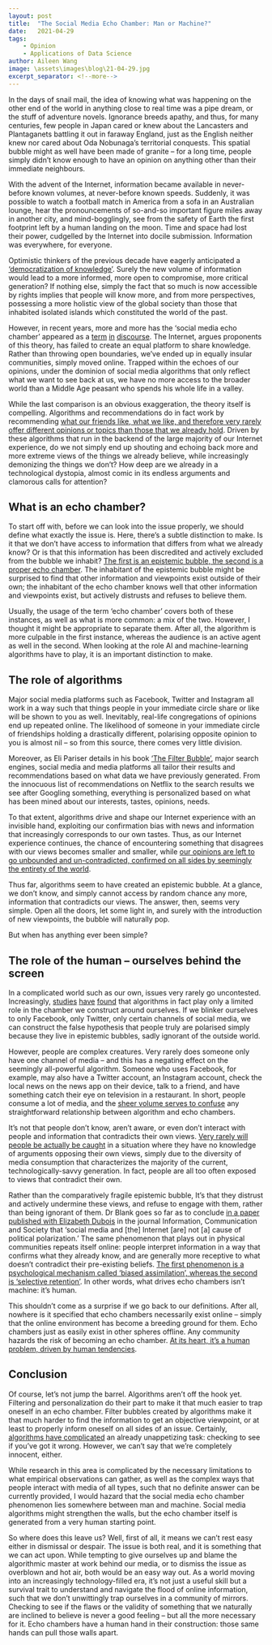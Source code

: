 ```yaml
---
layout: post
title:  "The Social Media Echo Chamber: Man or Machine?"
date:   2021-04-29
tags: 
    - Opinion
    - Applications of Data Science
author: Aileen Wang
image: \assets\images\blog\21-04-29.jpg
excerpt_separator: <!--more-->
---
```

In the days of snail mail, the idea of knowing what was happening on the other end of the world in anything close to real time was a pipe dream, or the stuff of adventure novels.<!--more--> Ignorance breeds apathy, and thus, for many centuries, few people in Japan cared or knew about the Lancasters and Plantaganets battling it out in faraway England, just as the English neither knew nor cared about Oda Nobunaga’s territorial conquests. This spatial bubble might as well have been made of granite – for a long time, people simply didn’t know enough to have an opinion on anything other than their immediate neighbours.

With the advent of the Internet, information became available in never-before known volumes, at never-before known speeds. Suddenly, it was possible to watch a football match in America from a sofa in an Australian lounge, hear the pronouncements of so-and-so important figure miles away in another city, and mind-bogglingly, see from the safety of Earth the first footprint left by a human landing on the moon. Time and space had lost their power, cudgelled by the Internet into docile submission. Information was everywhere, for everyone. 

Optimistic thinkers of the previous decade have eagerly anticipated a [‘democratization of knowledge’]( https://www.definitions.net/definition/democratization+of+knowledge). Surely the new volume of information would lead to a more informed, more open to compromise, more critical generation? If nothing else, simply the fact that so much is now accessible by rights implies that people will know more, and from more perspectives, possessing a more holistic view of the global society than those that inhabited isolated islands which constituted the world of the past. 

However, in recent years, more and more has the ‘social media echo chamber’ appeared as a [term]( https://news.sky.com/story/social-media-echo-chamber-causing-political-tunnel-vision-study-finds-10755219) [in]( https://advertising.utexas.edu/news/what-social-media-echo-chamber) [discourse]( https://edu.gcfglobal.org/en/digital-media-literacy/what-is-an-echo-chamber/1/). The Internet, argues proponents of this theory, has failed to create an equal platform to share knowledge. Rather than throwing open boundaries, we’ve ended up in equally insular communities, simply moved online. Trapped within the echoes of our opinions, under the dominion of social media algorithms that only reflect what we want to see back at us, we have no more access to the broader world than a Middle Age peasant who spends his whole life in a valley. 

While the last comparison is an obvious exaggeration, the theory itself is compelling. Algorithms and recommendations do in fact work by recommending [what our friends like, what we like, and therefore very rarely offer different opinions or topics than those that we already hold]( https://poprey.com/blog/how-do-social-algorithms-work). Driven by these algorithms that run in the backend of the large majority of our Internet experience, do we not simply end up shouting and echoing back more and more extreme views of the things we already believe, while increasingly demonizing the things we don’t? How deep are we already in a technological dystopia, almost comic in its endless arguments and clamorous calls for attention?

## What is an echo chamber?

To start off with, before we can look into the issue properly, we should define what exactly the issue is. Here, there’s a subtle distinction to make. Is it that we don’t have access to information that differs from what we already know? Or is that this information has been discredited and actively excluded from the bubble we inhabit? [The first is an epistemic bubble, the second is a proper echo chamber]( https://www.cambridge.org/core/journals/episteme/article/abs/echo-chambers-and-epistemic-bubbles/5D4AC3A808C538E17C50A7C09EC706F0). The inhabitant of the epistemic bubble might be surprised to find that other information and viewpoints exist outside of their own; the inhabitant of the echo chamber knows well that other information and viewpoints exist, but actively distrusts and refuses to believe them.

Usually, the usage of the term ‘echo chamber’ covers both of these instances, as well as what is more common: a mix of the two. However, I thought it might be appropriate to separate them. After all, the algorithm is more culpable in the first instance, whereas the audience is an active agent as well in the second. When looking at the role AI and machine-learning algorithms have to play, it is an important distinction to make.

## The role of algorithms

Major social media platforms such as Facebook, Twitter and Instagram all work in a way such that things people in your immediate circle share or like will be shown to you as well. Inevitably, real-life congregations of opinions end up repeated online. The likelihood of someone in your immediate circle of friendships holding a drastically different, polarising opposite opinion to you is almost nil – so from this source, there comes very little division.

Moreover, as Eli Pariser details in his book [‘The Filter Bubble’]( https://www.penguinrandomhouse.com/books/309214/the-filter-bubble-by-eli-pariser/9780143121237/), major search engines, social media and media platforms all tailor their results and recommendations based on what data we have previously generated. From the innocuous list of recommendations on Netflix to the search results we see after Googling something, everything is personalized based on what has been mined about our interests, tastes, opinions, needs.

To that extent, algorithms drive and shape our Internet experience with an invisible hand, exploiting our confirmation bias with news and information that increasingly corresponds to our own tastes. Thus, as our Internet experience continues, the chance of encountering something that disagrees with our views becomes smaller and smaller, while [our opinions are left to go unbounded and un-contradicted, confirmed on all sides by seemingly the entirety of the world]( https://gwchronicle.com/2020/12/08/how-social-media-leads-to-polarization-an-analysis-based-on-the-social-dilemma/#:~:text=The%20very%20roots%20of%20the%20concept%20of%20polarization,divide%20against%20those%20who%20are%20not%20like%20themselves.).

Thus far, algorithms seem to have created an epistemic bubble. At a glance, we don’t know, and simply cannot access by random chance any more, information that contradicts our views. The answer, then, seems very simple. Open all the doors, let some light in, and surely with the introduction of new viewpoints, the bubble will naturally pop.

But when has anything ever been simple?

## The role of the human – ourselves behind the screen

In a complicated world such as our own, issues very rarely go uncontested. Increasingly, [studies]( https://academic.oup.com/poq/article-abstract/80/S1/298/2223402?redirectedFrom=fulltext) [have]( https://science.sciencemag.org/content/348/6239/1130) [found]( https://www.tandfonline.com/doi/pdf/10.1080/1369118X.2018.1428656) that algorithms in fact play only a limited role in the chamber we construct around ourselves. If we blinker ourselves to only Facebook, only Twitter, only certain channels of social media, we can construct the false hypothesis that people truly are polarised simply because they live in epistemic bubbles, sadly ignorant of the outside world. 

However, people are complex creatures. Very rarely does someone only have one channel of media – and this has a negating effect on the seemingly all-powerful algorithm. Someone who uses Facebook, for example, may also have a Twitter account, an Instagram account, check the local news on the news app on their device, talk to a friend, and have something catch their eye on television in a restaurant. In short, people consume a lot of media, and the [sheer volume serves to confuse]( https://www.bbc.com/news/entertainment-arts-47447633) any straightforward relationship between algorithm and echo chambers.

It’s not that people don’t know, aren’t aware, or even don’t interact with people and information that contradicts their own views. [Very rarely will people be actually be caught]( https://theconversation.com/the-myth-of-the-echo-chamber-92544) in a situation where they have no knowledge of arguments opposing their own views, simply due to the diversity of media consumption that characterizes the majority of the current, technologically-savvy generation. In fact, people are all too often exposed to views that contradict their own. 

Rather than the comparatively fragile epistemic bubble, It’s that they distrust and actively undermine these views, and refuse to engage with them, rather than being ignorant of them. Dr Blank goes so far as to conclude [in a paper published with Elizabeth Dubois]( https://www.tandfonline.com/doi/pdf/10.1080/1369118X.2018.1428656) in the journal Information, Communication and Society that ‘social media and [the] Internet [are] not [a] cause of political polarization.’ The same phenomenon that plays out in physical communities repeats itself online: people interpret information in a way that confirms what they already know, and are generally more receptive to what doesn’t contradict their pre-existing beliefs. [The first phenomenon is a psychological mechanism called ‘biased assimilation’, whereas the second is ‘selective retention’]( https://arxiv.org/pdf/1801.01665.pdf). In other words, what drives echo chambers isn’t machine: it’s human. 

This shouldn’t come as a surprise if we go back to our definitions. After all, nowhere is it specified that echo chambers necessarily exist online – simply that the online environment has become a breeding ground for them. Echo chambers just as easily exist in other spheres offline. Any community hazards the risk of becoming an echo chamber. [At its heart, it’s a human problem, driven by human tendencies]( https://theconversation.com/the-problem-of-living-inside-echo-chambers-110486).

## Conclusion

Of course, let’s not jump the barrel. Algorithms aren’t off the hook yet. Filtering and personalization do their part to make it that much easier to trap oneself in an echo chamber. Filter bubbles created by algorithms make it that much harder to find the information to get an objective viewpoint, or at least to properly inform oneself on all sides of an issue. Certainly, [algorithms have complicated]( https://www.wired.com/2016/11/facebook-echo-chamber/) an already unappetizing task: checking to see if you’ve got it wrong. However, we can’t say that we’re completely innocent, either.

While research in this area is complicated by the necessary limitations to what empirical observations can gather, as well as the complex ways that people interact with media of all types, such that no definite answer can be currently provided, I would hazard that the social media echo chamber phenomenon lies somewhere between man and machine. Social media algorithms might strengthen the walls, but the echo chamber itself is generated from a very human starting point.

So where does this leave us? Well, first of all, it means we can’t rest easy either in dismissal or despair. The issue is both real, and it is something that we can act upon. While tempting to give ourselves up and blame the algorithmic master at work behind our media, or to dismiss the issue as overblown and hot air, both would be an easy way out. As a world moving into an increasingly technology-filled era, it’s not just a useful skill but a survival trait to understand and navigate the flood of online information, such that we don’t unwittingly trap ourselves in a community of mirrors. Checking to see if the flaws or the validity of something that we naturally are inclined to believe is never a good feeling – but all the more necessary for it. Echo chambers have a human hand in their construction: those same hands can pull those walls apart.
